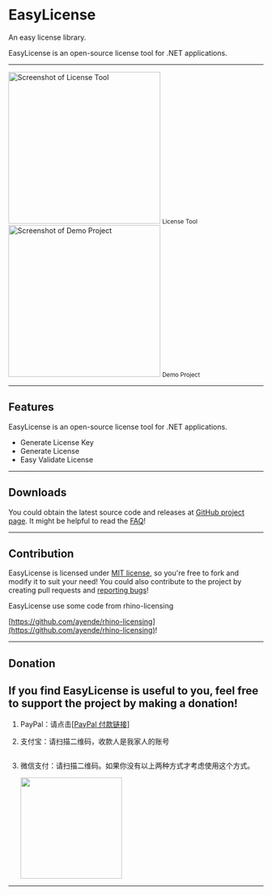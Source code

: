 # EasyLicense
An easy license library.

EasyLicense is an open-source license tool for .NET applications. 

---
<div class="row">
  <div class="col-md-6">
    <img class="img-responsive" alt="Screenshot of License Tool" src="https://easyhelper.github.io/EasyLicense/assets/LicenseTool.png" style="height: 300px">
    <small>License Tool</small>
  </div>
  <div class="col-md-6">
    <img class="img-responsive" alt="Screenshot of Demo Project" src="https://easyhelper.github.io/EasyLicense/assets/DemoProject.png" style="height: 300px">
    <small>Demo Project</small>
  </div>
</div>

---

Features
--------
EasyLicense is an open-source license tool for .NET applications.  

<div class="container-fluid">
  <p class="row">
    <ul>
      <li>Generate License Key</li>
      <li>Generate License</li>
      <li>Easy Validate License</li>
    </ul>
  </p>
</div>

---

Downloads
---------
You could obtain the latest source code and releases at [GitHub project page](https://github.com/easyHelper/EasyLicense).
It might be helpful to read the [FAQ](https://easyhelper.github.io/EasyLicense/faq/)!

---

Contribution
------------

EasyLicense is licensed under [MIT license](http://opensource.org/licenses/MIT), 
so you're free to fork and modify it to suit your need!
You could also contribute to the project by creating pull requests and [reporting bugs](https://easyhelper.github.io/EasyLicense/issues/)!

EasyLicense use some code from rhino-licensing

[https://github.com/ayende/rhino-licensing](https://github.com/ayende/rhino-licensing)!

---

Donation
---------
If you find EasyLicense is useful to you, feel free to support the project by making a donation!  
---
<ol>
  <li>
    <p>PayPal：请点击[<a href="https://paypal.me/easyhelper/5">PayPal 付款链接</a>]</p>
  </li>
  <li>
    <p>支付宝：请扫描二维码，收款人是我家人的账号</p>
    <img src="https://easyhelper.github.io/EasyLicense/assets/zhifubao.png" alt="">
  </li>
  <li>
    <p>微信支付：请扫描二维码。如果你没有以上两种方式才考虑使用这个方式。</p>
    <img src="https://easyhelper.github.io/EasyLicense/assets/weixin.png" width="200">
  </li>
</ol>

---